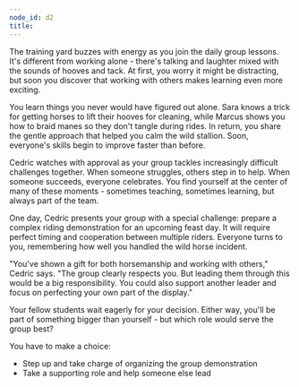 ```yaml
---
node_id: d2
title: 
---
```


The training yard buzzes with energy as you join the daily group lessons. It's different from working alone - there's talking and laughter mixed with the sounds of hooves and tack. At first, you worry it might be distracting, but soon you discover that working with others makes learning even more exciting.

You learn things you never would have figured out alone. Sara knows a trick for getting horses to lift their hooves for cleaning, while Marcus shows you how to braid manes so they don't tangle during rides. In return, you share the gentle approach that helped you calm the wild stallion. Soon, everyone's skills begin to improve faster than before.

Cedric watches with approval as your group tackles increasingly difficult challenges together. When someone struggles, others step in to help. When someone succeeds, everyone celebrates. You find yourself at the center of many of these moments - sometimes teaching, sometimes learning, but always part of the team.

One day, Cedric presents your group with a special challenge: prepare a complex riding demonstration for an upcoming feast day. It will require perfect timing and cooperation between multiple riders. Everyone turns to you, remembering how well you handled the wild horse incident.

"You've shown a gift for both horsemanship and working with others," Cedric says. "The group clearly respects you. But leading them through this would be a big responsibility. You could also support another leader and focus on perfecting your own part of the display."

Your fellow students wait eagerly for your decision. Either way, you'll be part of something bigger than yourself - but which role would serve the group best?

You have to make a choice:
- Step up and take charge of organizing the group demonstration
- Take a supporting role and help someone else lead